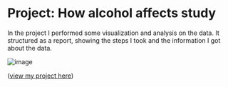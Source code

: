 # Project: How alcohol affects study
In the project I performed some visualization and analysis on the data. It structured as a report, showing the steps I took and the information I got about the data.

![image](https://github.com/user-attachments/assets/5a9c565e-de21-480c-8e6b-3ac0a18fc8be)

([view my project here](https://nbviewer.org/github/yanantro/how-alcohol-affects-study-dataset/blob/main/Antropova_project.ipynb))
